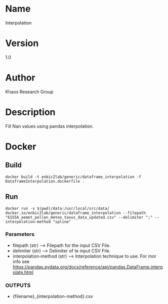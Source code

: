 # Name
Interpolation

# Version
1.0

# Author
Khaos Research Group

# Description
Fill Nan values using pandas interpolation.

# Docker
## Build
```shell
docker build -t enbic2lab/generic/dataframe_interpolation -f DataframeInterpolation.dockerfile . 
```
## Run
```shell
docker run -v $(pwd)/data:/usr/local/src/data/ docker.io/enbic2lab/generic/dataframe_interpolation --filepath "6155A_aemet_pollen_meteo_taxus_data_updated.csv" --delimiter ";" --interpolation-method "spline"
```

### Parameters
* filepath (str) --> Filepath for the input CSV File.
* delimiter (str) --> Delimiter of te input CSV File.
* interpolation-method (str) --> Interpolation technique to use. For mor info see https://pandas.pydata.org/docs/reference/api/pandas.DataFrame.interpolate.html

### OUTPUTS
* {filename}_{interpolation-method}.csv